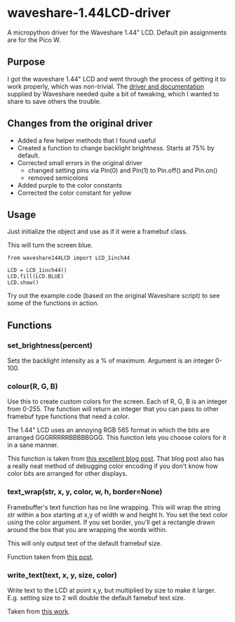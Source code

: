 # waveshare-1.44LCD-driver
A micropython driver for the Waveshare 1.44" LCD. Default pin assignments are for the Pico W.

## Purpose
I got the waveshare 1.44" LCD and went through the process of getting it to work properly, which was non-trivial. The [driver and documentation](https://www.waveshare.com/wiki/Pico-LCD-1.44) supplied by Waveshare needed quite a bit of tweaking, which I wanted to share to save others the trouble. 

## Changes from the original driver
- Added a few helper methods that I found useful
- Created a function to change backlight brightness. Starts at 75% by default.
- Corrected small errors in the original driver 
    - changed setting pins via Pin(0) and Pin(1) to Pin.off() and Pin.on()
    - removed semicolons
- Added purple to the color constants
- Corrected the color constant for yellow

## Usage
Just initialize the object and use as if it were a framebuf class.

This will turn the screen blue.

    from waveshare144LCD import LCD_1inch44

    LCD = LCD_1inch44()
    LCD.fill(LCD.BLUE)
    LCD.show()

Try out the example code (based on the original Waveshare script) to see some of the functions in action.

## Functions

### set_brightness(percent)
Sets the backlight intensity as a % of maximum. Argument is an integer 0-100.

### colour(R, G, B)
Use this to create custom colors for the screen. Each of R, G, B is an integer from 0-255. The function will return an integer that you can pass to other framebuf type functions that need a color. 

The 1.44" LCD uses an annoying RGB 565 format in which the bits are arranged GGGRRRRRBBBBBGGG. This function lets you choose colors for it in a sane manner.

This function is taken from [this excellent blog post](https://thepihut.com/blogs/raspberry-pi-tutorials/coding-colour-with-micropython-on-raspberry-pi-pico-displays). That blog post also has a really neat method of debugging color encoding if you don't know how color bits are arranged for other displays.

### text_wrap(str, x, y, color, w, h, border=None)
Framebuffer's text function has no line wrapping. This will wrap the string str within a box starting at x,y of width w and height h. You set the text color using the color argument. If you set border, you'll get a rectangle drawn around the box that you are wrapping the words within.

This will only output text of the default framebuf size.

Function taken from [this post](https://forum.micropython.org/viewtopic.php?t=4434).

### write_text(text, x, y, size, color)

Write text to the LCD at point x,y, but multiplied by size to make it larger. E.g. setting size to 2 will double the default famebuf text size. 

Taken from [this work](https://github.com/dhargopala/pico-custom-font).
